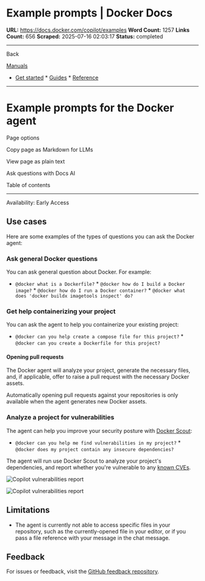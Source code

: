 # Example prompts | Docker Docs

**URL:** https://docs.docker.com/copilot/examples
**Word Count:** 1257
**Links Count:** 656
**Scraped:** 2025-07-16 02:03:17
**Status:** completed

---

Back

[Manuals](https://docs.docker.com/manuals/)

  * [Get started](https://docs.docker.com/get-started/)   * [Guides](https://docs.docker.com/guides/)   * [Reference](https://docs.docker.com/reference/)

* * *

# Example prompts for the Docker agent

Page options

Copy page as Markdown for LLMs

View page as plain text

Ask questions with Docs AI

Table of contents

* * *

Availability: Early Access 

## Use cases

Here are some examples of the types of questions you can ask the Docker agent:

### Ask general Docker questions

You can ask general question about Docker. For example:

  * `@docker what is a Dockerfile?`   * `@docker how do I build a Docker image?`   * `@docker how do I run a Docker container?`   * `@docker what does 'docker buildx imagetools inspect' do?`

### Get help containerizing your project

You can ask the agent to help you containerize your existing project:

  * `@docker can you help create a compose file for this project?`   * `@docker can you create a Dockerfile for this project?`

#### Opening pull requests

The Docker agent will analyze your project, generate the necessary files, and, if applicable, offer to raise a pull request with the necessary Docker assets.

Automatically opening pull requests against your repositories is only available when the agent generates new Docker assets.

### Analyze a project for vulnerabilities

The agent can help you improve your security posture with [Docker Scout](https://docs.docker.com/scout/):

  * `@docker can you help me find vulnerabilities in my project?`   * `@docker does my project contain any insecure dependencies?`

The agent will run use Docker Scout to analyze your project's dependencies, and report whether you're vulnerable to any [known CVEs](https://docs.docker.com/scout/deep-dive/advisory-db-sources/).

![Copilot vulnerabilities report](https://docs.docker.com/copilot/images/copilot-vuln-report.png)

![Copilot vulnerabilities report](https://docs.docker.com/copilot/images/copilot-vuln-report.png)

## Limitations

  * The agent is currently not able to access specific files in your repository, such as the currently-opened file in your editor, or if you pass a file reference with your message in the chat message.

## Feedback

For issues or feedback, visit the [GitHub feedback repository](https://github.com/docker/copilot-issues).